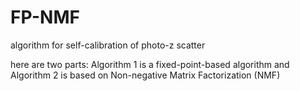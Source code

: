 # FP-NMF
algorithm for self-calibration of photo-z scatter

here are two parts: Algorithm 1 is a fixed-point-based algorithm and Algorithm 2 is based on Non-negative Matrix Factorization (NMF)
